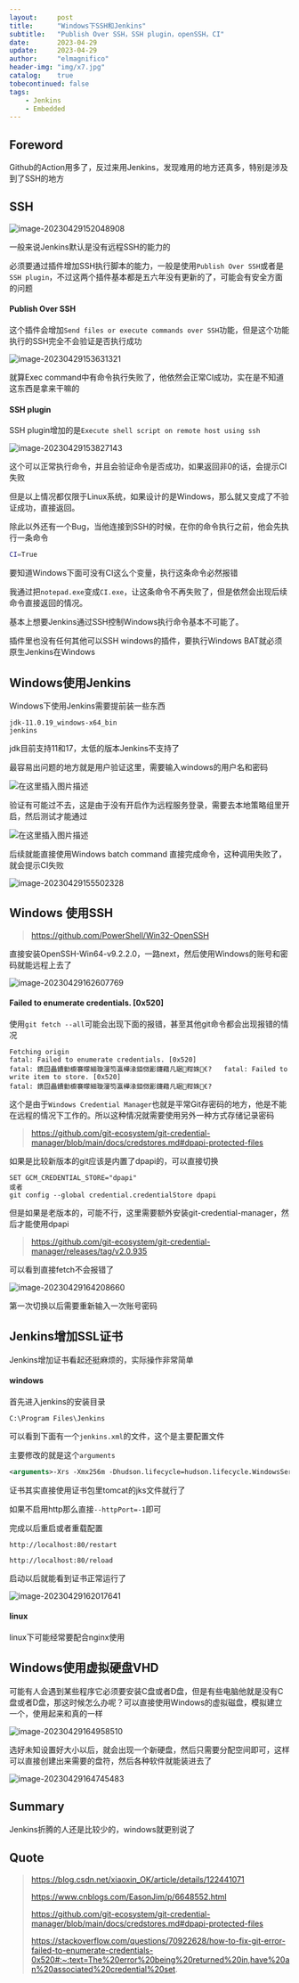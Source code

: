 ```yaml
---
layout:     post
title:      "Windows下SSH和Jenkins"
subtitle:   "Publish Over SSH，SSH plugin，openSSH，CI"
date:       2023-04-29
update:     2023-04-29
author:     "elmagnifico"
header-img: "img/x7.jpg"
catalog:    true
tobecontinued: false
tags:
    - Jenkins
    - Embedded
---
```


## Foreword

Github的Action用多了，反过来用Jenkins，发现难用的地方还真多，特别是涉及到了SSH的地方



## SSH

![image-20230429152048908](https://img.elmagnifico.tech/static/upload/elmagnifico/202304291520980.png)

一般来说Jenkins默认是没有远程SSH的能力的

必须要通过插件增加SSH执行脚本的能力，一般是使用`Publish Over SSH`或者是`SSH plugin`，不过这两个插件基本都是五六年没有更新的了，可能会有安全方面的问题



#### Publish Over SSH

这个插件会增加`Send files or execute commands over SSH`功能，但是这个功能执行的SSH完全不会验证是否执行成功

![image-20230429153631321](https://img.elmagnifico.tech/static/upload/elmagnifico/202304291536390.png)

就算Exec command中有命令执行失败了，他依然会正常CI成功，实在是不知道这东西是拿来干嘛的



#### SSH plugin

SSH plugin增加的是`Execute shell script on remote host using ssh`

![image-20230429153827143](https://img.elmagnifico.tech/static/upload/elmagnifico/202304291538193.png)

这个可以正常执行命令，并且会验证命令是否成功，如果返回非0的话，会提示CI失败

但是以上情况都仅限于Linux系统，如果设计的是Windows，那么就又变成了不验证成功，直接返回。

除此以外还有一个Bug，当他连接到SSH的时候，在你的命令执行之前，他会先执行一条命令

```sh
CI=True
```

要知道Windows下面可没有CI这么个变量，执行这条命令必然报错

我通过把`notepad.exe`变成`CI.exe`，让这条命令不再失败了，但是依然会出现后续命令直接返回的情况。

基本上想要Jenkins通过SSH控制Windows执行命令基本不可能了。

插件里也没有任何其他可以SSH windows的插件，要执行Windows BAT就必须原生Jenkins在Windows



## Windows使用Jenkins

Windows下使用Jenkins需要提前装一些东西

```
jdk-11.0.19_windows-x64_bin
jenkins
```

jdk目前支持11和17，太低的版本Jenkins不支持了



最容易出问题的地方就是用户验证这里，需要输入windows的用户名和密码

![在这里插入图片描述](https://img.elmagnifico.tech/static/upload/elmagnifico/202304291549430.png)

验证有可能过不去，这是由于没有开启作为远程服务登录，需要去本地策略组里开启，然后测试才能通过

![在这里插入图片描述](https://img.elmagnifico.tech/static/upload/elmagnifico/202304291550920.png)



后续就能直接使用Windows batch command 直接完成命令，这种调用失败了，就会提示CI失败

![image-20230429155502328](https://img.elmagnifico.tech/static/upload/elmagnifico/202304291612128.png)



## Windows 使用SSH

> https://github.com/PowerShell/Win32-OpenSSH

直接安装OpenSSH-Win64-v9.2.2.0，一路next，然后使用Windows的账号和密码就能远程上去了



![image-20230429162607769](https://img.elmagnifico.tech/static/upload/elmagnifico/202304291629819.png)



#### Failed to enumerate credentials. [0x520] 

使用`git fetch --all`可能会出现下面的报错，甚至其他git命令都会出现报错的情况

```
Fetching origin                                                                                                                 
fatal: Failed to enumerate credentials. [0x520]                                                                                 
fatal: 鎸囧畾鐨勭櫥褰曚細璇濅笉瀛樺湪銆傚彲鑳藉凡琚粓姝€?   fatal: Failed to write item to store. [0x520]                     
fatal: 鎸囧畾鐨勭櫥褰曚細璇濅笉瀛樺湪銆傚彲鑳藉凡琚粓姝€? 
```

这个是由于`Windows Credential Manager`也就是平常Git存密码的地方，他是不能在远程的情况下工作的。所以这种情况就需要使用另外一种方式存储记录密码

> https://github.com/git-ecosystem/git-credential-manager/blob/main/docs/credstores.md#dpapi-protected-files

如果是比较新版本的git应该是内置了dpapi的，可以直接切换

```
SET GCM_CREDENTIAL_STORE="dpapi"
或者
git config --global credential.credentialStore dpapi
```

但是如果是老版本的，可能不行，这里需要额外安装git-credential-manager，然后才能使用dpapi

> https://github.com/git-ecosystem/git-credential-manager/releases/tag/v2.0.935



可以看到直接fetch不会报错了

![image-20230429164208660](https://img.elmagnifico.tech/static/upload/elmagnifico/202304291642694.png)

第一次切换以后需要重新输入一次账号密码



## Jenkins增加SSL证书

Jenkins增加证书看起还挺麻烦的，实际操作非常简单



#### windows

首先进入jenkins的安装目录

```
C:\Program Files\Jenkins
```

可以看到下面有一个`jenkins.xml`的文件，这个是主要配置文件

主要修改的就是这个`arguments`

```xml
<arguments>-Xrs -Xmx256m -Dhudson.lifecycle=hudson.lifecycle.WindowsServiceLifecycle -jar "C:\Program Files\Jenkins\jenkins.war" --httpPort=80 --httpsPort=443 --httpsKeyStore="C:\Program Files\Jenkins\证书.jks" --httpsKeyStorePassword=证书密码 --webroot="%LocalAppData%\Jenkins\war"</arguments>
```

证书其实直接使用证书包里tomcat的jks文件就行了

如果不启用http那么直接`--httpPort=-1`即可



完成以后重启或者重载配置

```
http://localhost:80/restart
```



```
http://localhost:80/reload
```

启动以后就能看到证书正常运行了

![image-20230429162017641](https://img.elmagnifico.tech/static/upload/elmagnifico/202304291620685.png)

#### linux

linux下可能经常要配合nginx使用



## Windows使用虚拟硬盘VHD

可能有人会遇到某些程序它必须要安装C盘或者D盘，但是有些电脑他就是没有C盘或者D盘，那这时候怎么办呢？可以直接使用Windows的虚拟磁盘，模拟建立一个，使用起来和真的一样

![image-20230429164958510](https://img.elmagnifico.tech/static/upload/elmagnifico/202304291650157.png)

选好未知设置好大小以后，就会出现一个新硬盘，然后只需要分配空间即可，这样可以直接创建出来需要的盘符，然后各种软件就能装进去了



![image-20230429164745483](https://img.elmagnifico.tech/static/upload/elmagnifico/202304291650168.png)



## Summary

Jenkins折腾的人还是比较少的，windows就更别说了



## Quote

> https://blog.csdn.net/xiaoxin_OK/article/details/122441071
>
> https://www.cnblogs.com/EasonJim/p/6648552.html
>
> https://github.com/git-ecosystem/git-credential-manager/blob/main/docs/credstores.md#dpapi-protected-files
>
> https://stackoverflow.com/questions/70922628/how-to-fix-git-error-failed-to-enumerate-credentials-0x520#:~:text=The%20error%20being%20returned%20in,have%20an%20associated%20credential%20set.

